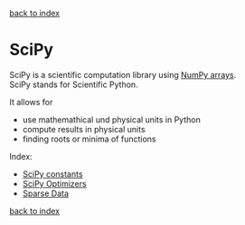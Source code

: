 [back to index](../README.md)

# SciPy
SciPy is a scientific computation library using [NumPy arrays](../VariablesAndTypes.md#Numpy%20Arrays).  
SciPy stands for Scientific Python.

It allows for
* use mathemathical und physical units in Python
* compute results in physical units
* finding roots or minima of functions


Index:
* [SciPy constants](Constants.md)
* [SciPy Optimizers](Optimizers.md)
* [Sparse Data](SparseData.md)

[back to index](../README.md)
